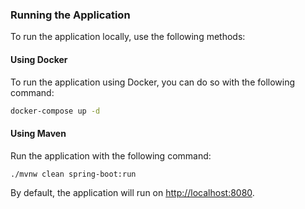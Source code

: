 ### Running the Application
To run the application locally, use the following methods:
#### Using Docker
To run the application using Docker, you can do so with the following command:
```bash
docker-compose up -d
```
#### Using Maven
Run the application with the following command:
```bash
./mvnw clean spring-boot:run
```
By default, the application will run on [http://localhost:8080](http://localhost:8080).
